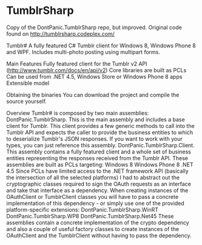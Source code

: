 TumblrSharp
===========

Copy of the DontPanic.TumblrSharp repo, but improved.
Original code found on http://tumblrsharp.codeplex.com/

Tumblr#
A fully featured C# Tumblr client for Windows 8, Windows Phone 8 and WPF. Includes multi-photo posting using multipart forms. 

Main Features Fully featured client for the Tumblr v2 API (http://www.tumblr.com/docs/en/api/v2)
Core libraries are built as PCLs
Can be used from .NET 4.5, Windows Store or Windows Phone 8 apps
Extensible model

Obtaining the binaries
You can download the project and compile the source yourself.

Overview
Tumblr# is composed by two main assemblies: DontPanic.TumblrSharp. This is the main assembly and includes a base client for Tumblr. This client provides a few generic methods to call into the Tumblr API and expects the caller to provide the business entities to which to deserialize Tumblr's JSON responses. If you want to work with your types, you can just reference this assembly.
DontPanic.TumblrSharp.Client. This assembly contains a fully featured client and a whole set of business entities representing the responses received from the Tumblr API.
These assemblies are built as PCLs targeting: Windows 8
Windows Phone 8
.NET 4.5
Since PCLs have limited access to the .NET framework API (basically the intersection of all the selected platforms) I had to abstract out the cryptographic classes required to sign the OAuth requests as an interface and take that interface as a dependency. When creating instances of the OAuthClient or TumblrClient classes you will have to pass a concrete implementation of this dependency - or simply use one of the provided platform-specific extensions: DontPanic.TumblrSharp.WinRT
DontPanic.TumblrSharp.WP8
DontPanic.TumblrSharp.Net45
These assemblies contain a concrete implementation of the crypto dependency and also a couple of useful factory classes to create instances of the OAuthClient and the TumblrClient without having to pass the dependency.